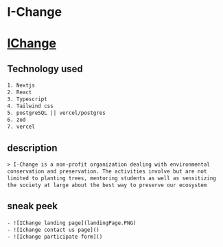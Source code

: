 # I-Change
# [IChange](https://www.i-change.vercel.app)
## Technology used  
    1. Nextjs  
    2. React
    3. Typescript
    4. Tailwind css
    5. postgreSQL || vercel/postgres
    6. zod
    7. vercel
## description
    > I-Change is a non-profit organization dealing with environmental conservation and preservation. The activities involve but are not limited to planting trees, mentoring students as well as sensitizing the society at large about the best way to preserve our ecosystem
## sneak peek
    - ![IChange landing page](landingPage.PNG)
    - ![Ichange contact us page]()
    - ![Ichange participate form]()


  
